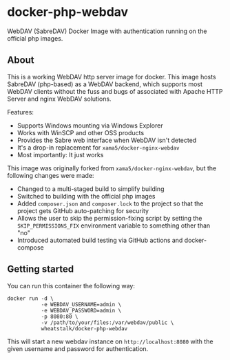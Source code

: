 # docker-php-webdav
WebDAV (SabreDAV) Docker Image with authentication running on the official php images.

## About

This is a working WebDAV http server image for docker. This image hosts SabreDAV (php-based) as a WebDAV backend, which supports most WebDAV clients without the fuss and bugs of associated with Apache HTTP Server and nginx WebDAV solutions.

Features:
* Supports Windows mounting via Windows Explorer
* Works with WinSCP and other OSS products
* Provides the Sabre web interface when WebDAV isn't detected
* It's a drop-in replacement for `xama5/docker-nginx-webdav`
* Most importantly: It just works

This image was originally forked from `xama5/docker-nginx-webdav`, but the following changes were made:
* Changed to a multi-staged build to simplify building
* Switched to building with the official php images
* Added `composer.json` and `composer.lock` to the project so that the project gets GitHub auto-patching for security
* Allows the user to skip the permission-fixing script by setting the `SKIP_PERMISSIONS_FIX` environment variable to something other than "no"
* Introduced automated build testing via GitHub actions and docker-compose

## Getting started

You can run this container the following way:

````
docker run -d \
           -e WEBDAV_USERNAME=admin \
           -e WEBDAV_PASSWORD=admin \
           -p 8080:80 \
           -v /path/to/your/files:/var/webdav/public \
           wheatstalk/docker-php-webdav
````

This will start a new webdav instance on `http://localhost:8080` with the given username and password for authentication.
